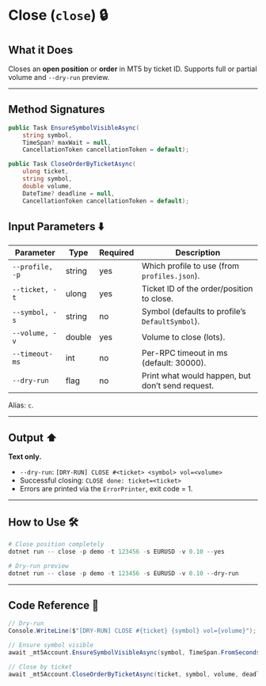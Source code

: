 # Close (`close`) 🔒

## What it Does

Closes an **open position** or **order** in MT5 by ticket ID. Supports full or partial volume and `--dry-run` preview.

---
## Method Signatures

```csharp
public Task EnsureSymbolVisibleAsync(
    string symbol,
    TimeSpan? maxWait = null,
    CancellationToken cancellationToken = default);

public Task CloseOrderByTicketAsync(
    ulong ticket,
    string symbol,
    double volume,
    DateTime? deadline = null,
    CancellationToken cancellationToken = default);
```

## Input Parameters ⬇️

| Parameter       | Type   | Required | Description                                      |
| --------------- | ------ | -------- | ------------------------------------------------ |
| `--profile, -p` | string | yes      | Which profile to use (from `profiles.json`).     |
| `--ticket, -t`  | ulong  | yes      | Ticket ID of the order/position to close.        |
| `--symbol, -s`  | string | no       | Symbol (defaults to profile’s `DefaultSymbol`).  |
| `--volume, -v`  | double | yes      | Volume to close (lots).                          |
| `--timeout-ms`  | int    | no       | Per-RPC timeout in ms (default: 30000).          |
| `--dry-run`     | flag   | no       | Print what would happen, but don’t send request. |

Alias: `c`.

---

## Output ⬆️

**Text only.**

* `--dry-run`: `[DRY-RUN] CLOSE #<ticket> <symbol> vol=<volume>`
* Successful closing: `CLOSE done: ticket=<ticket>`
* Errors are printed via the `ErrorPrinter`, exit code = 1.

---

## How to Use 🛠️

```powershell
# Close position completely
dotnet run -- close -p demo -t 123456 -s EURUSD -v 0.10 --yes

# Dry-run preview
dotnet run -- close -p demo -t 123456 -s EURUSD -v 0.10 --dry-run
```

---

## Code Reference 🧩

```csharp
// Dry-run
Console.WriteLine($"[DRY-RUN] CLOSE #{ticket} {symbol} vol={volume}");

// Ensure symbol visible
await _mt5Account.EnsureSymbolVisibleAsync(symbol, TimeSpan.FromSeconds(3), ct);

// Close by ticket
await _mt5Account.CloseOrderByTicketAsync(ticket, symbol, volume, deadline: null, cancellationToken: ct);
```
